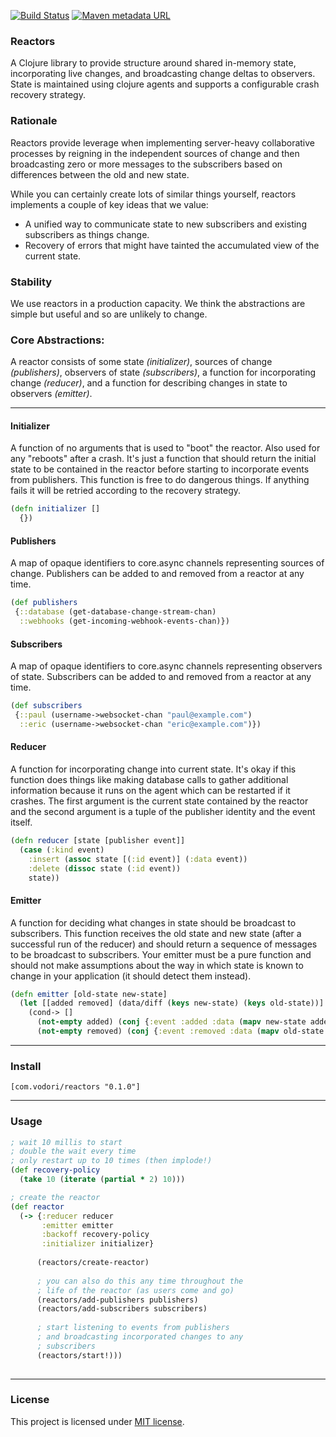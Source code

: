 [![Build Status](https://travis-ci.org/vodori/reactors.svg?branch=develop)](https://travis-ci.org/vodori/reactors) [![Maven metadata URL](https://img.shields.io/maven-metadata/v/http/central.maven.org/maven2/com/vodori/reactors/maven-metadata.xml.svg)](https://mvnrepository.com/artifact/com.vodori/reactors)

### Reactors

A Clojure library to provide structure around shared in-memory state, incorporating 
live changes, and broadcasting change deltas to observers. State is maintained using 
clojure agents and supports a configurable crash recovery strategy.

### Rationale

Reactors provide leverage when implementing server-heavy collaborative processes 
by reigning in the independent sources of change and then broadcasting zero or more 
messages to the subscribers based on differences between the old and new state.

While you can certainly create lots of similar things yourself, 
reactors implements a couple of key ideas that we value:

* A unified way to communicate state to new subscribers and existing subscribers as things change.
* Recovery of errors that might have tainted the accumulated view of the current state. 

### Stability

We use reactors in a production capacity. We think the abstractions are simple 
but useful and so are unlikely to change.


### Core Abstractions:

A reactor consists of some state _(initializer)_, sources of change _(publishers)_, 
observers of state _(subscribers)_, a function for incorporating change _(reducer)_, 
and a function for describing changes in state to observers _(emitter)_.

___


#### Initializer

A function of no arguments that is used to "boot" the reactor. Also used for any "reboots" 
after a crash. It's just a function that should return the initial state to be contained in
the reactor before starting to incorporate events from publishers. This function is free to 
do dangerous things. If anything fails it will be retried according to the recovery strategy.

```clojure
(defn initializer []
  {})
```


#### Publishers

A map of opaque identifiers to core.async channels representing sources of change. 
Publishers can be added to and removed from a reactor at any time.

```clojure
(def publishers 
 {::database (get-database-change-stream-chan)
  ::webhooks (get-incoming-webhook-events-chan)})
```

#### Subscribers

A map of opaque identifiers to core.async channels representing observers of state. 
Subscribers can be added to and removed from a reactor at any time. 

```clojure
(def subscribers 
 {::paul (username->websocket-chan "paul@example.com")
  ::eric (username->websocket-chan "eric@example.com")})
```

#### Reducer

A function for incorporating change into current state. It's okay if this
function does things like making database calls to gather additional information 
because it runs on the agent which can be restarted if it crashes. The first argument
is the current state contained by the reactor and the second argument is a tuple of 
the publisher identity and the event itself.

```clojure
(defn reducer [state [publisher event]]
  (case (:kind event)
    :insert (assoc state [(:id event)] (:data event))
    :delete (dissoc state (:id event))
    state))
```

#### Emitter

A function for deciding what changes in state should be broadcast to subscribers. This
function receives the old state and new state (after a successful run of the reducer)
and should return a sequence of messages to be broadcast to subscribers. Your emitter must
be a pure function and should not make assumptions about the way in which state is known to
change in your application (it should detect them instead).

```clojure 
(defn emitter [old-state new-state]
  (let [[added removed] (data/diff (keys new-state) (keys old-state))]
    (cond-> []
      (not-empty added) (conj {:event :added :data (mapv new-state added)})
      (not-empty removed) (conj {:event :removed :data (mapv old-state removed)})))
```

___

### Install

``` 
[com.vodori/reactors "0.1.0"]
```
___


### Usage

```clojure
; wait 10 millis to start
; double the wait every time
; only restart up to 10 times (then implode!)
(def recovery-policy
  (take 10 (iterate (partial * 2) 10)))

; create the reactor
(def reactor 
  (-> {:reducer reducer 
       :emitter emitter 
       :backoff recovery-policy
       :initializer initializer}
       
      (reactors/create-reactor)
      
      ; you can also do this any time throughout the
      ; life of the reactor (as users come and go)
      (reactors/add-publishers publishers)
      (reactors/add-subscribers subscribers)
      
      ; start listening to events from publishers
      ; and broadcasting incorporated changes to any
      ; subscribers
      (reactors/start!)))
      
```

___ 

### License
This project is licensed under [MIT license](http://opensource.org/licenses/MIT).